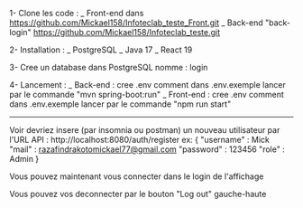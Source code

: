 1- Clone les code : 
    _ Front-end dans https://github.com/Mickael158/Infoteclab_teste_Front.git
    _ Back-end "back-login" https://github.com/Mickael158/Infoteclab_teste.git

2- Installation :
	_ PostgreSQL 
	_ Java 17
	_ React 19

3- Cree un database dans PostgreSQL nomme : login

4- Lancement :
	_ Back-end : 
		cree .env comment dans .env.exemple
		lancer par le commande "mvn spring-boot:run"
	_ Front-end :
		 cree .env comment dans .env.exemple
		lancer par le commande "npm run start"


_____________________________________________________________________________________________________________

Voir devriez insere (par insomnia ou postman) un nouveau utilisateur par l'URL API : http://localhost:8080/auth/register
ex:
	{
		"username" : Mick
		"mail" : razafindrakotomickael77@gmail.com
		"password" : 123456
		"role" : Admin
	}

Vous pouvez maintenant vous connecter dans le login de l'affichage

Vous pouvez vos deconnecter par le bouton "Log out" gauche-haute
